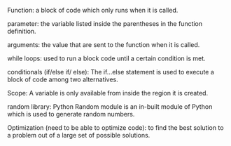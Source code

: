 Function: a block of code which only runs when it is called.

parameter: the variable listed inside the parentheses in the function definition.

arguments: the value that are sent to the function when it is called.

while loops: used to run a block code until a certain condition is met.

conditionals (if/else if/ else): The if...else statement is used to execute a block of code among two alternatives.

Scope:
A variable is only available from inside the region it is created.

random library: 
Python Random module is an in-built module of Python which is used to generate random numbers.

Optimization (need to be able to optimize code): to find the best solution to a problem out of a large set of possible solutions. 